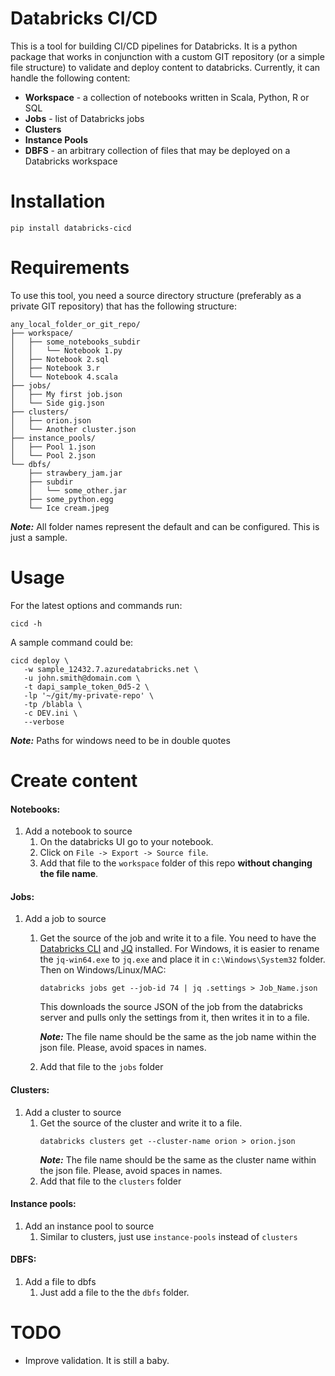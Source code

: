 # Databricks CI/CD 
This is a tool for building CI/CD pipelines for Databricks. It is a python package that
works in conjunction with a custom GIT repository (or a simple file structure) to validate 
and deploy content to databricks. Currently, it can handle the following content:
* **Workspace** - a collection of notebooks written in Scala, Python, R or SQL
* **Jobs** - list of Databricks jobs
* **Clusters**
* **Instance Pools**
* **DBFS** - an arbitrary collection of files that may be deployed on a Databricks workspace

# Installation
`pip install databricks-cicd`

# Requirements
To use this tool, you need a source directory structure (preferably as a private GIT repository) 
that has the following structure:
```
any_local_folder_or_git_repo/
├── workspace/
│   ├── some_notebooks_subdir
│   │   └── Notebook 1.py
│   ├── Notebook 2.sql
│   ├── Notebook 3.r
│   └── Notebook 4.scala
├── jobs/
│   ├── My first job.json
│   └── Side gig.json
├── clusters/
│   ├── orion.json
│   └── Another cluster.json
├── instance_pools/
│   ├── Pool 1.json
│   └── Pool 2.json
└── dbfs/
    ├── strawbery_jam.jar
    ├── subdir
    │   └── some_other.jar
    ├── some_python.egg
    └── Ice cream.jpeg
```

**_Note:_** All folder names represent the default and can be configured. This is just a sample.

# Usage
For the latest options and commands run:
```
cicd -h
```
A sample command could be:
```shell
cicd deploy \
   -w sample_12432.7.azuredatabricks.net \
   -u john.smith@domain.com \
   -t dapi_sample_token_0d5-2 \
   -lp '~/git/my-private-repo' \
   -tp /blabla \
   -c DEV.ini \
   --verbose
```
**_Note:_** Paths for windows need to be in double quotes

# Create content

#### Notebooks:
1. Add a notebook to source
   1. On the databricks UI go to your notebook. 
   1. Click on `File -> Export -> Source file`. 
   1. Add that file to the `workspace` folder of this repo **without changing the file name**.

#### Jobs:
1. Add a job to source
   1. Get the source of the job and write it to a file. You need to have the
      [Databricks CLI](https://docs.databricks.com/user-guide/dev-tools/databricks-cli.html#install-the-cli) 
      and [JQ](https://stedolan.github.io/jq/download/) installed. 
      For Windows, it is easier to rename the `jq-win64.exe` to `jq.exe` and place it 
      in `c:\Windows\System32` folder. Then on Windows/Linux/MAC: 
      ```
      databricks jobs get --job-id 74 | jq .settings > Job_Name.json
      ```
      This downloads the source JSON of the job from the databricks server and pulls only the settings from it, 
      then writes it in to a file.
      
      **_Note:_** The file name should be the same as the job name within the json file. Please, avoid spaces 
      in names.
   1. Add that file to the `jobs` folder
   
#### Clusters:
1. Add a cluster to source
   1. Get the source of the cluster and write it to a file. 
      ```
      databricks clusters get --cluster-name orion > orion.json
      ```
      **_Note:_** The file name should be the same as the cluster name within the json file. Please, avoid spaces 
      in names.
   1. Add that file to the `clusters` folder
   
#### Instance pools:
1. Add an instance pool to source
   1. Similar to clusters, just use `instance-pools` instead of `clusters`
   
#### DBFS:
1. Add a file to dbfs
   1. Just add a file to the the `dbfs` folder.
   
# TODO
* Improve validation. It is still a baby.
